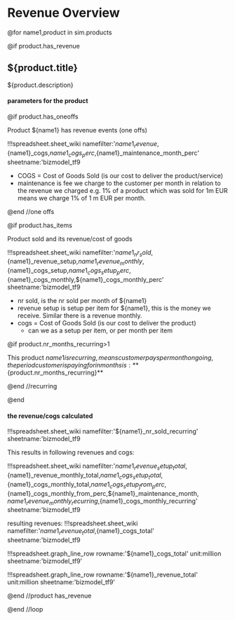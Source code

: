 
# Revenue Overview

@for name1,product in sim.products

@if product.has_revenue

## ${product.title}

${product.description}

#### parameters for the product

@if product.has_oneoffs

Product ${name1} has revenue events (one offs)

!!!spreadsheet.sheet_wiki 
    namefilter:'${name1}_revenue,${name1}_cogs,${name1}_cogs_perc,${name1}_maintenance_month_perc' sheetname:'bizmodel_tf9

- COGS = Cost of Goods Sold (is our cost to deliver the product/service)
- maintenance is fee we charge to the customer per month in relation to the revenue we charged e.g. 1% of a product which was sold for 1m EUR means we charge 1% of 1 m EUR per month.

@end //one offs

@if product.has_items

Product sold and its revenue/cost of goods

!!!spreadsheet.sheet_wiki 
    namefilter:'${name1}_nr_sold,${name1}_revenue_setup,${name1}_revenue_monthly,${name1}_cogs_setup,${name1}_cogs_setup_perc,${name1}_cogs_monthly,${name1}_cogs_monthly_perc'
    sheetname:'bizmodel_tf9

- nr sold, is the nr sold per month of ${name1}
- revenue setup is setup per item for ${name1}, this is the money we receive. Similar there is a revenue monthly.
- cogs = Cost of Goods Sold (is our cost to deliver the product)
    - can we as a setup per item, or per month per item

@if product.nr_months_recurring>1

This product ${name1} is recurring, means customer pays per month ongoing, the period customer is paying for in months is: **${product.nr_months_recurring}**

@end //recurring

@end

#### the revenue/cogs calculated


!!!spreadsheet.sheet_wiki 
    namefilter:'${name1}_nr_sold_recurring'
    sheetname:'bizmodel_tf9

This results in following revenues and cogs:

!!!spreadsheet.sheet_wiki 
    namefilter:'${name1}_revenue_setup_total,${name1}_revenue_monthly_total,${name1}_cogs_setup_total,${name1}_cogs_monthly_total,${name1}_cogs_setup_from_perc,${name1}_cogs_monthly_from_perc,${name1}_maintenance_month,
    ${name1}_revenue_monthly_recurring,${name1}_cogs_monthly_recurring'
    sheetname:'bizmodel_tf9

resulting revenues:
!!!spreadsheet.sheet_wiki 
    namefilter:'${name1}_revenue_total,${name1}_cogs_total'
    sheetname:'bizmodel_tf9


!!!spreadsheet.graph_line_row rowname:'${name1}_cogs_total' unit:million sheetname:'bizmodel_tf9'

!!!spreadsheet.graph_line_row rowname:'${name1}_revenue_total' unit:million sheetname:'bizmodel_tf9'


@end //product has_revenue

@end //loop